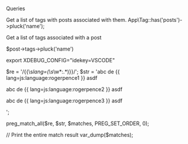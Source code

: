 


Queries

Get a list of tags with posts associated with them.
App\Tag::has('posts')->pluck('name');

Get a list of tags associated with a post

$post->tags->pluck('name')



export XDEBUG_CONFIG="idekey=VSCODE"

$re = '/\{\{\s*lang=(\s*\w*:.*)\}\}/';
$str = 'abc de {{ lang=js:language:rogerpence1 }} asdf

abc de {{ lang=js:language:rogerpence2 }} asdf

abc de {{ lang=js:language:rogerpence3 }} asdf

';

preg_match_all($re, $str, $matches, PREG_SET_ORDER, 0);

// Print the entire match result
var_dump($matches);